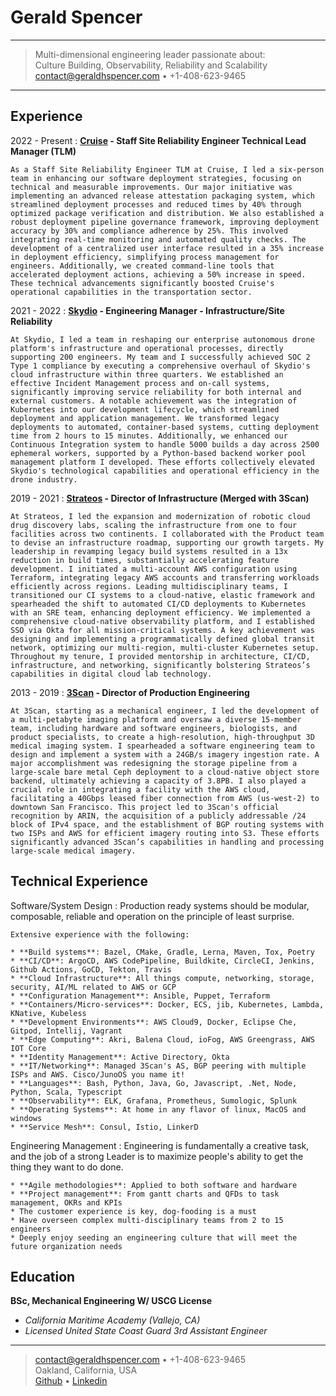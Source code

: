 Gerald Spencer
============
----

> Multi-dimensional engineering leader passionate about:\
> Culture Building, Observability, Reliability and Scalability\
> <contact@geraldhspencer.com> • +1-408-623-9465

----

Experience
----------
2022 - Present
:   **[Cruise] - Staff Site Reliability Engineer Technical Lead Manager (TLM)**

	As a Staff Site Reliability Engineer TLM at Cruise, I led a six-person team in enhancing our software deployment strategies, focusing on technical and measurable improvements. Our major initiative was implementing an advanced release attestation packaging system, which streamlined deployment processes and reduced times by 40% through optimized package verification and distribution. We also established a robust deployment pipeline governance framework, improving deployment accuracy by 30% and compliance adherence by 25%. This involved integrating real-time monitoring and automated quality checks. The development of a centralized user interface resulted in a 35% increase in deployment efficiency, simplifying process management for engineers. Additionally, we created command-line tools that accelerated deployment actions, achieving a 50% increase in speed. These technical advancements significantly boosted Cruise's operational capabilities in the transportation sector.

2021 - 2022
:   **[Skydio] - Engineering Manager - Infrastructure/Site Reliability**

	At Skydio, I led a team in reshaping our enterprise autonomous drone platform's infrastructure and operational processes, directly supporting 200 engineers. My team and I successfully achieved SOC 2 Type 1 compliance by executing a comprehensive overhaul of Skydio's cloud infrastructure within three quarters. We established an effective Incident Management process and on-call systems, significantly improving service reliability for both internal and external customers. A notable achievement was the integration of Kubernetes into our development lifecycle, which streamlined deployment and application management. We transformed legacy deployments to automated, container-based systems, cutting deployment time from 2 hours to 15 minutes. Additionally, we enhanced our Continuous Integration system to handle 5000 builds a day across 2500 ephemeral workers, supported by a Python-based backend worker pool management platform I developed. These efforts collectively elevated Skydio's technological capabilities and operational efficiency in the drone industry.

2019 - 2021
:   **[Strateos] - Director of Infrastructure (Merged with 3Scan)**

	At Strateos, I led the expansion and modernization of robotic cloud drug discovery labs, scaling the infrastructure from one to four facilities across two continents. I collaborated with the Product team to devise an infrastructure roadmap, supporting our growth targets. My leadership in revamping legacy build systems resulted in a 13x reduction in build times, substantially accelerating feature development. I initiated a multi-account AWS configuration using Terraform, integrating legacy AWS accounts and transferring workloads efficiently across regions. Leading multidisciplinary teams, I transitioned our CI systems to a cloud-native, elastic framework and spearheaded the shift to automated CI/CD deployments to Kubernetes with an SRE team, enhancing deployment efficiency. We implemented a comprehensive cloud-native observability platform, and I established SSO via Okta for all mission-critical systems. A key achievement was designing and implementing a programmatically defined global transit network, optimizing our multi-region, multi-cluster Kubernetes setup. Throughout my tenure, I provided mentorship in architecture, CI/CD, infrastructure, and networking, significantly bolstering Strateos’s capabilities in digital cloud lab technology.

2013 - 2019
:   **[3Scan] - Director of Production Engineering**

	At 3Scan, starting as a mechanical engineer, I led the development of a multi-petabyte imaging platform and oversaw a diverse 15-member team, including hardware and software engineers, biologists, and product specialists, to create a high-resolution, high-throughput 3D medical imaging system. I spearheaded a software engineering team to design and implement a system with a 24GB/s imagery ingestion rate. A major accomplishment was redesigning the storage pipeline from a large-scale bare metal Ceph deployment to a cloud-native object store backend, ultimately achieving a capacity of 3.8PB. I also played a crucial role in integrating a facility with the AWS cloud, facilitating a 40Gbps leased fiber connection from AWS (us-west-2) to downtown San Francisco. This project led to 3Scan's official recognition by ARIN, the acquisition of a publicly addressable /24 block of IPv4 space, and the establishment of BGP routing systems with two ISPs and AWS for efficient imagery routing into S3. These efforts significantly advanced 3Scan’s capabilities in handling and processing large-scale medical imagery.

Technical Experience
--------------------

Software/System Design
:   Production ready systems should be modular, composable, reliable and operation on the principle of least surprise. 

	Extensive experience with the following:

    * **Build systems**: Bazel, CMake, Gradle, Lerna, Maven, Tox, Poetry
    * **CI/CD**: ArgoCD, AWS CodePipeline, Buildkite, CircleCI, Jenkins, Github Actions, GoCD, Tekton, Travis
    * **Cloud Infrastructure**: All things compute, networking, storage, security, AI/ML related to AWS or GCP
    * **Configuration Management**: Ansible, Puppet, Terraform
    * **Containers/Micro-services**: Docker, ECS, jib, Kubernetes, Lambda, KNative, Kubeless
    * **Development Environments**: AWS Cloud9, Docker, Eclipse Che, Gitpod, Intellij, Vagrant
    * **Edge Computing**: Akri, Balena Cloud, ioFog, AWS Greengrass, AWS IOT Core
    * **Identity Management**: Active Directory, Okta
    * **IT/Networking**: Managed 3Scan's AS, BGP peering with multiple ISPs and AWS. Cisco/JunoOS you name it!
    * **Languages**: Bash, Python, Java, Go, Javascript, .Net, Node, Python, Scala, Typescript
    * **Observability**: ELK, Grafana, Prometheus, Sumologic, Splunk
    * **Operating Systems**: At home in any flavor of linux, MacOS and windows
    * **Service Mesh**: Consul, Istio, LinkerD

Engineering Management
:   Engineering is fundamentally a creative task, and the job of a strong Leader is to maximize people's ability to get the thing they want to do done.

    * **Agile methodologies**: Applied to both software and hardware
    * **Project management**: From gantt charts and QFDs to task management, OKRs and KPIs
    * The customer experience is key, dog-fooding is a must
    * Have overseen complex multi-disciplinary teams from 2 to 15 engineers
    * Deeply enjoy seeding an engineering culture that will meet the future organization needs

Education
---------

**BSc, Mechanical Engineering W/ USCG License**
   
   - *California Maritime Academy (Vallejo, CA)*
   - *Licensed United State Coast Guard 3rd Assistant Engineer*


[3Scan]: http://www.3scan.com
[Black Rock Lighthouse Service]: https://journal.burningman.org/2016/08/burning-man-arts/brc-art/black-rock-lighthouse-service
[Cruise]: https://www.getcruise.com
[Flux Foundation]: http://www.fluxfoundation.org
[Github]: https://github.com/Geethree
[Linkedin]: https://www.linkedin.com/in/gerald-spencer-bb2617123/
[Taylor Collaboration]: http://www.taylorcollaboration.org
[Temple 2017]: http://www.temple2017.org/
[Temple Galaxia]: http://www.templegalaxia.org
[The Folly]: https://www.thefollybrc.com/
[Strateos]: http://www.strateos.com
[Skydio]: https://www.skydio.com

----

> <contact@geraldhspencer.com> • +1-408-623-9465 \
> Oakland, California, USA \
> [Github] • [Linkedin]
